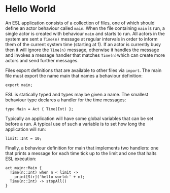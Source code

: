 # Hello World

An ESL application consists of a collection of files, one of which should define an actor behaviour called `main`. When the file containing `main` is run, a single actor is created with behaviour `main` and starts to run. All actors in the system are sent a `Time(n)` message at regular intervals in order to inform them of the current system time \(starting at 1\). If an actor is currently busy then it will ignore the `Time(n)` message, otherwise it handles the message and invokes a message handler that matches `Time(n)`which can create more actors and send further messages.

Files export definitions that are available to other files via `import`. The main file must export the name main that names a behaviour definition:

```
export main;
```

ESL is statically typed and types may be given a name. The smallest behaviour type declares a handler for the time messages:

```
type Main = Act { Time(Int) };
```

Typically an application will have some global variables that can be set before a run. A typical use of such a variable is to set how long the application will run:

```
limit::Int = 10;
```

Finally, a behaviour definition for main that implements two handlers: one that prints a message for each time tick up to the limit and one that halts ESL execution:

```
act main::Main {
  Time(n::Int) when n < limit ->
    print[Str]('hello world:' + n);
  Time(n::Int) -> stopAll()
}
```



